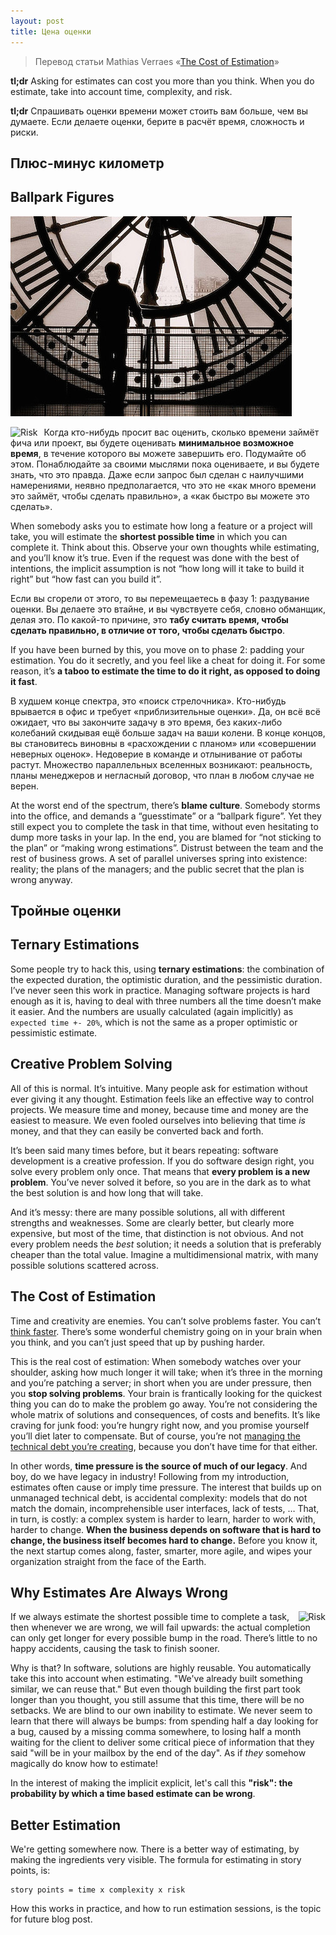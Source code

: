 ```yaml
---
layout: post
title: Цена оценки
---
```


> Перевод статьи Mathias Verraes «[The Cost of Estimation](http://verraes.net/2014/06/cost-of-estimation/)»

**tl;dr** Asking for estimates can cost you more than you think.
When you do estimate, take into account time, complexity, and risk.

**tl;dr** Спрашивать оценки времени может стоить вам больше, чем вы думаете.
Если делаете оценки, берите в расчёт время, сложность и риски.

## Плюс-минус километр

## Ballpark Figures

![Риски](/public/posts/cost-of-estimation/risk.jpg)

<img style="float:left;margin-right: 10px" src="http://verraes.net/img/posts/2014-06-17-cost-of-estimation/78704029_3e0e8cf027_z.jpg" alt="Risk">

Когда кто-нибудь просит вас оценить, сколько времени займёт фича или проект,
вы будете оценивать **минимальное возможное время**, в течение которого вы можете завершить его.
Подумайте об этом. Понаблюдайте за своими мыслями пока оцениваете, и вы будете знать, что это правда.
Даже если запрос был сделан с наилучшими намерениями, неявно предполагается,
что это не «как много времени это займёт, чтобы сделать правильно», а «как быстро вы можете это сделать».

When somebody asks you to estimate how long a feature or a project will take,
you will estimate the **shortest possible time** in which you can complete it.
Think about this. Observe your own thoughts while estimating, and you’ll know it’s true.
Even if the request was done with the best of intentions, the implicit assumption
is not “how long will it take to build it right” but “how fast can you build it”.

Если вы сгорели от этого, то вы перемещаетесь в фазу 1: раздувание оценки.
Вы делаете это втайне, и вы чувствуете себя, словно обманщик, делая это.
По какой-то причине, это **табу считать время, чтобы сделать правильно, в отличие от того, чтобы сделать быстро**.

If you have been burned by this, you move on to phase 2: padding your estimation.
You do it secretly, and you feel like a cheat for doing it.
For some reason, it’s **a taboo to estimate the time to do it right, as opposed to doing it fast**.

В худшем конце спектра, это «поиск стрелочника».
Кто-нибудь врывается в офис и требует «приблизительные оценки».
Да, он всё всё ожидает, что вы закончите задачу в это время,
без каких-либо колебаний скидывая ещё больше задач на ваши колени.
В конце концов, вы становитесь виновны в «расхождении с планом» или «совершении неверных оценок».
Недоверие в команде и отлынивание от работы растут.
Множество параллельных вселенных возникают: реальность,
планы менеджеров и негласный договор, что план в любом случае не верен.

At the worst end of the spectrum, there’s **blame culture**.
Somebody storms into the office, and demands a “guesstimate” or a “ballpark figure”.
Yet they still expect you to complete the task in that time,
without even hesitating to dump more tasks in your lap.
In the end, you are blamed for “not sticking to the plan” or “making wrong estimations”.
Distrust between the team and the rest of business grows.
A set of parallel universes spring into existence: reality;
the plans of the managers; and the public secret that the plan is wrong anyway.

## Тройные оценки

## Ternary Estimations

Some people try to hack this, using **ternary estimations**: the combination of the expected duration, the optimistic duration, and the pessimistic duration. I’ve never seen this work in practice. Managing software projects is hard enough as it is, having to deal with three numbers all the time doesn’t make it easier. And the numbers are usually calculated (again implicitly) as `expected time +- 20%`, which is not the same as a proper optimistic or pessimistic estimate.

## Creative Problem Solving

All of this is normal. It’s intuitive. Many people ask for estimation without ever giving it any thought. Estimation feels like an effective way to control projects. We measure time and money, because time and money are the easiest to measure. We even fooled ourselves into believing that time _is_ money, and that they can easily be converted back and forth.

It’s been said many times before, but it bears repeating: software development is a creative profession. If you do software  design right, you solve every problem only once. That means that **every problem is a new problem**. You’ve never solved it before, so you are in the dark as to what the best solution is and how long that will take.

And it’s messy: there are many possible solutions, all with different strengths and weaknesses. Some are clearly better, but clearly more expensive, but most of the time, that distinction is not obvious. And not every problem needs the *best* solution; it needs a solution that is preferably cheaper than the total value. Imagine a multidimensional matrix, with many possible solutions scattered across.

## The Cost of Estimation


Time and creativity are enemies. You can’t solve problems faster. You can’t [think faster](http://amzn.to/1iDPNQY). There’s some wonderful chemistry going on in your brain when you think, and you can’t just speed that up by pushing harder.

This is the real cost of estimation: When somebody watches over your shoulder, asking how much longer it will take; when it’s three in the morning and you’re patching a server; in short when you are under pressure, then you **stop solving problems**. Your brain is frantically looking for the quickest thing you can do to make the problem go away. You’re not considering the whole matrix of solutions and consequences, of costs and benefits. It’s like craving for junk food: you’re hungry right now, and you promise yourself you’ll diet later to compensate. But of course, you’re not [managing the technical debt you’re creating](http://verraes.net/2013/07/managed-technical-debt/), because you don’t have time for that either.

In other words, **time pressure is the source of much of our legacy**. And boy, do we have legacy in industry! Following from my introduction, estimates often cause or imply time pressure. The interest that builds up on unmanaged technical debt, is accidental complexity: models that do not match the domain, incomprehensible user interfaces, lack of tests, … That, in turn, is costly: a complex system is harder to learn, harder to work with, harder to change. **When the business depends on software that is hard to change, the business itself becomes hard to change.** Before you know it, the next startup comes along, faster, smarter, more agile, and wipes your organization straight from the face of the Earth.

## Why Estimates Are Always Wrong

<img style="float:right;margin-left: 10px" src="/img/posts/2014-06-17-cost-of-estimation/1200521270Hine_Icarus_575.jpg" alt="Risk">

If we always estimate the shortest possible time to complete a task, then whenever we are wrong, we will fail upwards: the actual completion can only get longer for every possible bump in the road. There’s little to no happy accidents, causing the task to finish sooner. 

Why is that? In software, solutions are highly reusable. You automatically take this into account when estimating. "We've already built something similar, we can reuse that." But even though building the first part took longer than you thought, you still assume that this time, there will be no setbacks. We are blind to our own inability to estimate. We never seem to learn that there will always be bumps: from spending half a day looking for a bug, caused by a missing comma somewhere, to losing half a month waiting for the client to deliver some critical piece of information that they said "will be in your mailbox by the end of the day". As if _they_ somehow magically do know how to estimate!

In the interest of making the implicit explicit, let's call this **"risk": the probability by which a time based estimate can be wrong**.


## Better Estimation

We're getting somewhere now. There is a better way of estimating, by making the ingredients very visible. The formula for estimating in story points, is:

```
story points = time x complexity x risk
```

How this works in practice, and how to run estimation sessions, is the topic for future blog post.


